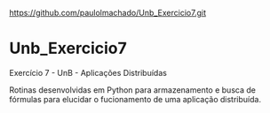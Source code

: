 https://github.com/paulolmachado/Unb_Exercicio7.git

Unb_Exercicio7
==============

Exercício 7 - UnB - Aplicações Distribuídas

Rotinas desenvolvidas em Python para armazenamento e busca de fórmulas para elucidar o fucionamento de uma aplicação distribuída.
